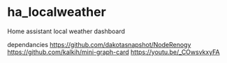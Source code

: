 # ha_localweather
Home assistant local weather dashboard

dependancies
https://github.com/dakotasnapshot/NodeRenogy
https://github.com/kalkih/mini-graph-card
https://youtu.be/_COwsvkxyFA

